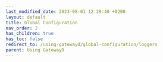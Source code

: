 ```yaml
---
last_modified_date: 2023-08-01 12:29:40 +0200
layout: default
title: Global Configuration
nav_order: 2
has_children: true
has_toc: false
redirect_to: /using-gatewayd/global-configuration/loggers
parent: Using GatewayD
---
```


